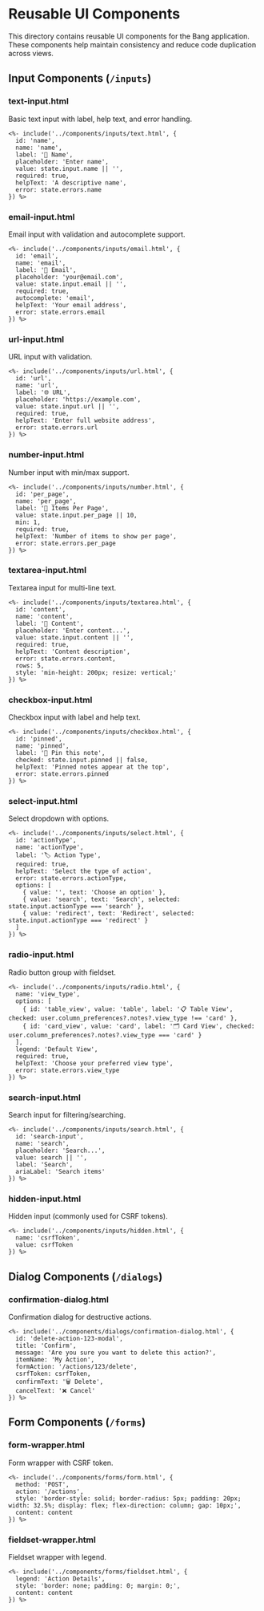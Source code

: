 # Reusable UI Components

This directory contains reusable UI components for the Bang application. These components help maintain consistency and reduce code duplication across views.

## Input Components (`/inputs`)

### text-input.html
Basic text input with label, help text, and error handling.
```ejs
<%- include('../components/inputs/text.html', {
  id: 'name',
  name: 'name',
  label: '📝 Name',
  placeholder: 'Enter name',
  value: state.input.name || '',
  required: true,
  helpText: 'A descriptive name',
  error: state.errors.name
}) %>
```

### email-input.html
Email input with validation and autocomplete support.
```ejs
<%- include('../components/inputs/email.html', {
  id: 'email',
  name: 'email',
  label: '📧 Email',
  placeholder: 'your@email.com',
  value: state.input.email || '',
  required: true,
  autocomplete: 'email',
  helpText: 'Your email address',
  error: state.errors.email
}) %>
```

### url-input.html
URL input with validation.
```ejs
<%- include('../components/inputs/url.html', {
  id: 'url',
  name: 'url',
  label: '🌐 URL',
  placeholder: 'https://example.com',
  value: state.input.url || '',
  required: true,
  helpText: 'Enter full website address',
  error: state.errors.url
}) %>
```

### number-input.html
Number input with min/max support.
```ejs
<%- include('../components/inputs/number.html', {
  id: 'per_page',
  name: 'per_page',
  label: '🔢 Items Per Page',
  value: state.input.per_page || 10,
  min: 1,
  required: true,
  helpText: 'Number of items to show per page',
  error: state.errors.per_page
}) %>
```

### textarea-input.html
Textarea input for multi-line text.
```ejs
<%- include('../components/inputs/textarea.html', {
  id: 'content',
  name: 'content',
  label: '📄 Content',
  placeholder: 'Enter content...',
  value: state.input.content || '',
  required: true,
  helpText: 'Content description',
  error: state.errors.content,
  rows: 5,
  style: 'min-height: 200px; resize: vertical;'
}) %>
```

### checkbox-input.html
Checkbox input with label and help text.
```ejs
<%- include('../components/inputs/checkbox.html', {
  id: 'pinned',
  name: 'pinned',
  label: '📌 Pin this note',
  checked: state.input.pinned || false,
  helpText: 'Pinned notes appear at the top',
  error: state.errors.pinned
}) %>
```

### select-input.html
Select dropdown with options.
```ejs
<%- include('../components/inputs/select.html', {
  id: 'actionType',
  name: 'actionType',
  label: '🏷️ Action Type',
  required: true,
  helpText: 'Select the type of action',
  error: state.errors.actionType,
  options: [
    { value: '', text: 'Choose an option' },
    { value: 'search', text: 'Search', selected: state.input.actionType === 'search' },
    { value: 'redirect', text: 'Redirect', selected: state.input.actionType === 'redirect' }
  ]
}) %>
```

### radio-input.html
Radio button group with fieldset.
```ejs
<%- include('../components/inputs/radio.html', {
  name: 'view_type',
  options: [
    { id: 'table_view', value: 'table', label: '📋 Table View', checked: user.column_preferences?.notes?.view_type !== 'card' },
    { id: 'card_view', value: 'card', label: '🗂️ Card View', checked: user.column_preferences?.notes?.view_type === 'card' }
  ],
  legend: 'Default View',
  required: true,
  helpText: 'Choose your preferred view type',
  error: state.errors.view_type
}) %>
```

### search-input.html
Search input for filtering/searching.
```ejs
<%- include('../components/inputs/search.html', {
  id: 'search-input',
  name: 'search',
  placeholder: 'Search...',
  value: search || '',
  label: 'Search',
  ariaLabel: 'Search items'
}) %>
```

### hidden-input.html
Hidden input (commonly used for CSRF tokens).
```ejs
<%- include('../components/inputs/hidden.html', {
  name: 'csrfToken',
  value: csrfToken
}) %>
```

## Dialog Components (`/dialogs`)

### confirmation-dialog.html
Confirmation dialog for destructive actions.
```ejs
<%- include('../components/dialogs/confirmation-dialog.html', {
  id: 'delete-action-123-modal',
  title: 'Confirm',
  message: 'Are you sure you want to delete this action?',
  itemName: 'My Action',
  formAction: '/actions/123/delete',
  csrfToken: csrfToken,
  confirmText: '🗑️ Delete',
  cancelText: '❌ Cancel'
}) %>
```

## Form Components (`/forms`)

### form-wrapper.html
Form wrapper with CSRF token.
```ejs
<%- include('../components/forms/form.html', {
  method: 'POST',
  action: '/actions',
  style: 'border-style: solid; border-radius: 5px; padding: 20px; width: 32.5%; display: flex; flex-direction: column; gap: 10px;',
  content: content
}) %>
```

### fieldset-wrapper.html
Fieldset wrapper with legend.
```ejs
<%- include('../components/forms/fieldset.html', {
  legend: 'Action Details',
  style: 'border: none; padding: 0; margin: 0;',
  content: content
}) %>
```
